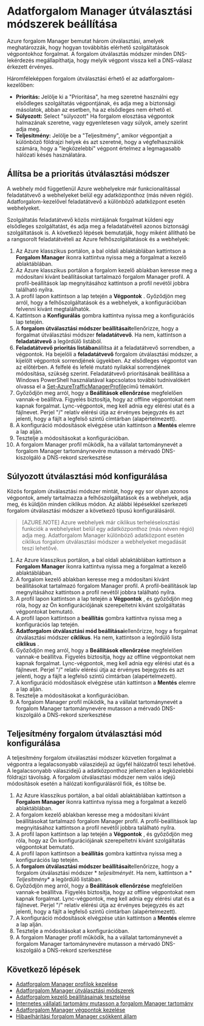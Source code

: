 <properties
    pageTitle="Adatforgalom Manager útválasztási módszerek beállítása |} Microsoft Azure"
    description="Ez a cikk ismerteti, hogyan útválasztási különböző módszerek az adatforgalom-kezelőben konfigurálása"
    services="traffic-manager"
    documentationCenter=""
    authors="sdwheeler"
    manager="carmonm"
    editor=""
/>
<tags
    ms.service="traffic-manager"
    ms.devlang="na"
    ms.topic="article"
    ms.tgt_pltfrm="na"
    ms.workload="infrastructure-services"
   ms.date="10/18/2016"
   ms.author="sewhee" />
<!-- repub for nofollow -->

# <a name="configure-traffic-manager-routing-methods"></a>Adatforgalom Manager útválasztási módszerek beállítása

Azure forgalom Manager bemutat három útválasztási, amelyek meghatározzák, hogy hogyan továbbítás elérhető szolgáltatások végpontokhoz forgalmat. A forgalom útválasztás módszer minden DNS-lekérdezés megállapíthatja, hogy melyik végpont vissza kell a DNS-válasz érkezett érvényes.

Háromféleképpen forgalom útválasztási érhető el az adatforgalom-kezelőben:

- **Prioritás:** Jelölje ki a "Prioritása", ha meg szeretné használni egy elsődleges szolgáltatás végpontjának, és adja meg a biztonsági másolatok, abban az esetben, ha az elsődleges nem érhető el.
- **Súlyozott:** Select "súlyozott" Ha forgalom elosztása végpontok halmazának szeretne, vagy egyenletesen vagy súlyok, amely szerint adja meg.
- **Teljesítmény:** Jelölje be a "Teljesítmény", amikor végpontjait a különböző földrajzi helyek és azt szeretné, hogy a végfelhasználók számára, hogy a "legközelebbi" végpont értelmez a legmagasabb hálózati késés használatára.

## <a name="configure-priority-routing-method"></a>Állítsa be a prioritás útválasztási módszer

A webhely mód függetlenül Azure webhelyekre már funkcionalitással feladatátvevő a webhelyeket belül egy adatközponthoz (más néven régió). Adatforgalom-kezelővel feladatátvevő a különböző adatközpont esetén webhelyeket.

Szolgáltatás feladatátvevő közös mintájának forgalmat küldeni egy elsődleges szolgáltatást, és adja meg a feladatátvételi azonos biztonsági szolgáltatások is. A következő lépések bemutatják, hogy miként állítható be a rangsorolt feladatátvételi az Azure felhőszolgáltatások és a webhelyek:

1. Az Azure klasszikus portálon, a bal oldali ablaktáblában kattintson a **Forgalom Manager** ikonra kattintva nyissa meg a forgalmat a kezelő ablaktáblában.
2. Az Azure klasszikus portálon a forgalom kezelő ablakban keresse meg a módosítani kívánt beállításokat tartalmazó forgalom Manager profil. A profil-beállítások lap megnyitásához kattintson a profil nevétől jobbra található nyílra.
3. A profil lapon kattintson a lap tetején a **Végpontok** . Győződjön meg arról, hogy a felhőszolgáltatások és a webhelyek, a konfigurációban felvenni kívánt megtalálhatók.
4. Kattintson a **Konfigurálás** gombra kattintva nyissa meg a konfigurációs lap tetején.
5. A **forgalom útválasztási módszer beállításait**ellenőrizze, hogy a forgalmat útválasztási módszer **feladatátvevő**. Ha nem, kattintson a **feladatátvevő** a legördülő listából.
6. **Feladatátvevő prioritás listában**állítsa át a feladatátvevő sorrendben, a végpontok. Ha bejelöli a **feladatátvevő** forgalom útválasztási módszer, a kijelölt végpontok sorrendjének ügyekben. Az elsődleges végpontot van az előtérben. A felfelé és lefelé mutató nyilakkal sorrendjének módosítása, szükség szerint. Feladatátvevő prioritásának beállítása a Windows PowerShell használatával kapcsolatos további tudnivalókért olvassa el a [Set-AzureTrafficManagerProfile](http://go.microsoft.com/fwlink/p/?LinkId=400880)című témakört.
7. Győződjön meg arról, hogy a **Beállítások ellenőrzése** megfelelően vannak-e beállítva. Figyelés biztosítja, hogy az offline végpontokat nem kapnak forgalmat. Lync-végpontok, meg kell adnia egy elérési utat és a fájlnevet. Perjel "/" relatív elérési útja az érvényes bejegyzés és azt jelenti, hogy a fájlt a legfelső szintű címtárban (alapértelmezett).
8. A konfiguráció módosítások elvégzése után kattintson a **Mentés** elemre a lap alján.
9. Tesztelje a módosításokat a konfigurációban.
10. A forgalom Manager profil működik, ha a vállalat tartománynevét a forgalom Manager tartománynevére mutasson a mérvadó DNS-kiszolgáló a DNS-rekord szerkesztése

## <a name="configure-weighted-routing-method"></a>Súlyozott útválasztási mód konfigurálása

Közös forgalom útválasztási módszer mintát, hogy egy sor olyan azonos végpontok, amely tartalmazza a felhőszolgáltatások és a webhelyek, adja meg, és küldjön minden ciklikus módon. Az alábbi lépésekkel szerkezeti forgalom útválasztási módszer a következő típusú konfigurálásáról.

>[AZURE.NOTE] Azure webhelyek már ciklikus terheléselosztási funkciók a webhelyeket belül egy adatközponthoz (más néven régió) adja meg. Adatforgalom Manager különböző adatközpont esetén ciklikus forgalom útválasztási módszer a webhelyeket megadását teszi lehetővé.

1. Az Azure klasszikus portálon, a bal oldali ablaktáblában kattintson a **Forgalom Manager** ikonra kattintva nyissa meg a forgalmat a kezelő ablaktáblában.
2. A forgalom kezelő ablakban keresse meg a módosítani kívánt beállításokat tartalmazó forgalom Manager profil. A profil-beállítások lap megnyitásához kattintson a profil nevétől jobbra található nyílra.
3. A profil lapon kattintson a lap tetején a **Végpontok** , és győződjön meg róla, hogy az Ön konfigurációjának szerepeltetni kívánt szolgáltatás végpontokat bemutató.
4. A profil lapon kattintson a **beállítás** gombra kattintva nyissa meg a konfigurációs lap tetején.
5. **Adatforgalom útválasztási mód beállításai**ellenőrizze, hogy a forgalmat útválasztási módszer **ciklikus**. Ha nem, kattintson a legördülő lista **ciklikus** .
6. Győződjön meg arról, hogy a **Beállítások ellenőrzése** megfelelően vannak-e beállítva. Figyelés biztosítja, hogy az offline végpontokat nem kapnak forgalmat. Lync-végpontok, meg kell adnia egy elérési utat és a fájlnevet. Perjel "/" relatív elérési útja az érvényes bejegyzés és azt jelenti, hogy a fájlt a legfelső szintű címtárban (alapértelmezett).
7. A konfiguráció módosítások elvégzése után kattintson a **Mentés** elemre a lap alján.
8. Tesztelje a módosításokat a konfigurációban.
9. A forgalom Manager profil működik, ha a vállalat tartománynevét a forgalom Manager tartománynevére mutasson a mérvadó DNS-kiszolgáló a DNS-rekord szerkesztése

## <a name="configure-performance-traffic-routing-method"></a>Teljesítmény forgalom útválasztási mód konfigurálása

A teljesítmény forgalom útválasztási módszer közvetlen forgalmat a végpontra a legalacsonyabb válaszidejű az ügyfél hálózatról teszi lehetővé. A legalacsonyabb válaszidejű a adatközponthoz jellemzően a legközelebbi földrajzi távolság. A forgalom útválasztási módszer nem valós idejű módosítások esetén a hálózati konfigurálásról fiók, és töltse be.

1. Az Azure klasszikus portálon, a bal oldali ablaktáblában kattintson a **Forgalom Manager** ikonra kattintva nyissa meg a forgalmat a kezelő ablaktáblában.
2. A forgalom kezelő ablakban keresse meg a módosítani kívánt beállításokat tartalmazó forgalom Manager profil. A profil-beállítások lap megnyitásához kattintson a profil nevétől jobbra található nyílra.
3. A profil lapon kattintson a lap tetején a **Végpontok** , és győződjön meg róla, hogy az Ön konfigurációjának szerepeltetni kívánt szolgáltatás végpontokat bemutató.
4. A profil lapon kattintson a **beállítás** gombra kattintva nyissa meg a konfigurációs lap tetején.
5. A **forgalom útválasztási módszer beállításait**ellenőrizze, hogy a forgalom útválasztási módszer * *teljesítményét*. Ha nem, kattintson a * *Teljesítmény** a legördülő listában.
6. Győződjön meg arról, hogy a **Beállítások ellenőrzése** megfelelően vannak-e beállítva. Figyelés biztosítja, hogy az offline végpontokat nem kapnak forgalmat. Lync-végpontok, meg kell adnia egy elérési utat és a fájlnevet. Perjel "/" relatív elérési útja az érvényes bejegyzés és azt jelenti, hogy a fájlt a legfelső szintű címtárban (alapértelmezett).
7. A konfiguráció módosítások elvégzése után kattintson a **Mentés** elemre a lap alján.
8. Tesztelje a módosításokat a konfigurációban.
9. A forgalom Manager profil működik, ha a vállalat tartománynevét a forgalom Manager tartománynevére mutasson a mérvadó DNS-kiszolgáló a DNS-rekord szerkesztése

## <a name="next-steps"></a>Következő lépések

* [Adatforgalom Manager profilok kezelése](traffic-manager-manage-profiles.md)
* [Adatforgalom Manager útválasztási módszerek](traffic-manager-routing-methods.md)
* [Adatforgalom kezelő beállításainak tesztelése](traffic-manager-testing-settings.md)
* [Internetes vállalati tartomány mutasson a forgalom Manager tartomány](traffic-manager-point-internet-domain.md)
* [Adatforgalom Manager végpontok kezelése](traffic-manager-manage-endpoints.md)
* [Hibaelhárítási forgalom Manager csökkent állam](traffic-manager-troubleshooting-degraded.md)
